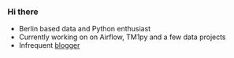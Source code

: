 ### Hi there

- Berlin based data and Python enthusiast
- Currently working on on Airflow, TM1py and a few data projects
- Infrequent [blogger](http://scrambldchannel.github.io)
